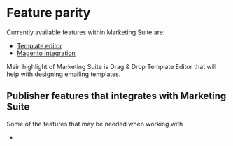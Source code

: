 # Feature parity

Currently available features within Marketing Suite are:

* [Template editor](copernica-docs:MarketingSuite/template-editor)
* [Magento Integration](copernica-docs:MarketingSuite/magento-integration)

Main highlight of Marketing Suite is Drag & Drop Template Editor that will help 
with designing emailing templates.

## Publisher features that integrates with Marketing Suite

Some of the features that may be needed when working with

* 
